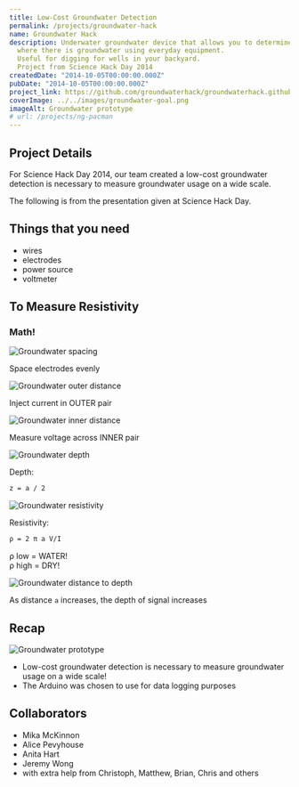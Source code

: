 ```yaml
---
title: Low-Cost Groundwater Detection
permalink: /projects/groundwater-hack
name: Groundwater Hack
description: Underwater groundwater device that allows you to determine
  where there is groundwater using everyday equipment.
  Useful for digging for wells in your backyard.
  Project from Science Hack Day 2014
createdDate: "2014-10-05T00:00:00.000Z"
pubDate: "2014-10-05T00:00:00.000Z"
project_link: https://github.com/groundwaterhack/groundwaterhack.github.io
coverImage: ../../images/groundwater-goal.png
imageAlt: Groundwater prototype
# url: /projects/ng-pacman
---
```


## Project Details

For Science Hack Day 2014, our team created a low-cost groundwater detection is necessary to measure groundwater usage on a wide scale.

The following is from the presentation given at Science Hack Day.

## Things that you need

- wires
- electrodes
- power source
- voltmeter

## To Measure Resistivity

### Math!

![Groundwater spacing](../../images/groundwater-spaced.png)

Space electrodes evenly

![Groundwater outer distance](../../images/groundwater-outer.png)

Inject current in OUTER pair

![Groundwater inner distance](../../images/groundwater-inner.png)

Measure voltage across INNER pair

![Groundwater depth](../../images/groundwater-depth.png)

Depth:

```latex
z = a / 2
```

![Groundwater resistivity](../../images/groundwater-resistivity.png)

Resistivity:

```latex
ρ = 2 π a V/I
```

ρ low = WATER!  
ρ high = DRY!

![Groundwater distance to depth](../../images/groundwater-distance.png)

As distance `a` increases, the depth of signal increases

## Recap

![Groundwater prototype](../../images/groundwater-goal.png)

- Low-cost groundwater detection is necessary to measure groundwater usage on a wide scale!
- The Arduino was chosen to use for data logging purposes

## Collaborators

- Mika McKinnon
- Alice Pevyhouse
- Anita Hart
- Jeremy Wong
- with extra help from Christoph, Matthew, Brian, Chris and others
